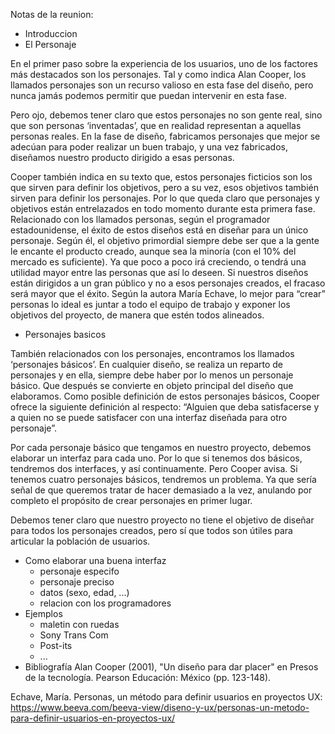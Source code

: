 Notas de la reunion:
- Introduccion 
- El Personaje 

En el primer paso sobre la experiencia de los usuarios, uno de los factores más destacados son los personajes. Tal y como indica Alan Cooper, los llamados personajes son un recurso valioso en esta fase del diseño, pero nunca jamás podemos permitir que puedan intervenir en esta fase. 

Pero ojo, debemos tener claro que estos personajes no son gente real, sino que son personas ‘inventadas’, que en realidad representan a aquellas personas reales. En la fase de diseño, fabricamos personajes que mejor se adecúan para poder realizar un buen trabajo, y una vez fabricados, diseñamos nuestro producto dirigido a esas personas.

Cooper también indica en su texto que, estos personajes ficticios son los que sirven para definir los objetivos, pero a su vez, esos objetivos también sirven para definir los personajes. Por lo que queda claro que personajes y objetivos están entrelazados en todo momento durante esta primera fase. 
Relacionado con los llamados personas, según el programador estadounidense, el éxito de estos diseños está en diseñar para un único personaje. Según él, el objetivo primordial siempre debe ser que a la gente le encante el producto creado, aunque sea la minoría (con el 10% del mercado es suficiente). Ya que poco a poco irá creciendo, o tendrá una utilidad mayor entre las personas que así lo deseen. Si nuestros diseños están dirigidos a un gran público y no a esos personajes creados, el fracaso será mayor que el éxito. 
Según la autora María Echave, lo mejor para “crear” personas lo ideal es juntar a todo el equipo de trabajo y exponer los objetivos del proyecto, de manera que estén todos alineados.

- Personajes basicos 

También relacionados con los personajes, encontramos los llamados ‘personajes básicos’. En cualquier diseño, se realiza un reparto de personajes y en ella, siempre debe haber por lo menos un personaje básico. Que después se convierte en objeto principal del diseño que elaboramos. 
Como posible definición de estos personajes básicos, Cooper ofrece la siguiente definición al respecto: “Alguien que deba satisfacerse y a quien no se puede satisfacer con una interfaz diseñada para otro personaje”.

Por cada personaje básico que tengamos en nuestro proyecto, debemos elaborar un interfaz para cada uno. Por lo que si tenemos dos básicos, tendremos dos interfaces, y así continuamente. Pero Cooper avisa. Si tenemos cuatro personajes básicos, tendremos un problema. Ya que sería señal de que queremos tratar de hacer demasiado a la vez, anulando por completo el propósito de crear personajes en primer lugar. 

Debemos tener claro que nuestro proyecto no tiene el objetivo de diseñar para todos los personajes creados, pero sí que todos son útiles para articular la población de usuarios. 

- Como elaborar una buena interfaz 
	- personaje especifo 
	- personaje preciso 
	- datos (sexo, edad, ...)
	- relacion con los programadores 
- Ejemplos 
	- maletin con ruedas 
	- Sony Trans Com
	- Post-its 
	- ...
- Bibliografía
Alan Cooper (2001), "Un diseño para dar placer" en Presos de la tecnología. Pearson Educación: México (pp. 123-148). 

Echave, María. Personas, un método para definir usuarios en proyectos UX:
https://www.beeva.com/beeva-view/diseno-y-ux/personas-un-metodo-para-definir-usuarios-en-proyectos-ux/ 
